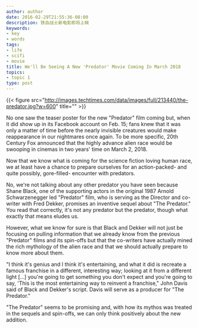 ```yaml
---
author: author
date: 2016-02-29T21:55:36-08:00
description: 铁血战士新电影即将上映
keywords:
- key
- words
tags:
- life
- scifi
- movie
title: We'll Be Seeing A New 'Predator' Movie Coming In March 2018
topics:
- topic 1
type: post
---
```


{{< figure src="http://images.techtimes.com/data/images/full/213440/the-predator.jpg?w=600" title="" >}}

No one saw the teaser poster for the new "Predator" film coming but, when it did show up in its Facebook account on Feb. 15; fans knew that it was only a matter of time before the nearly invisible creatures would make reappearance in our nightmares once again. To be more specific, 20th Century Fox announced that the highly advance alien race would be swooping in cinemas in two years' time on March 2, 2018.

Now that we know what is coming for the science fiction loving human race, we at least have a chance to prepare ourselves for an action-packed- and quite possibly, gore-filled- encounter with predators.

No, we're not talking about any other predator you have seen because Shane Black, one of the supporting actors in the original 1987 Arnold Schwarzenegger led "Predator" film, who is serving as the Director and co-writer with Fred Dekker, promises an inventive sequel about "The Predator." You read that correctly, it's not any predator but the predator, though what exactly that means eludes us.

However, what we know for sure is that Black and Dekker will not just be focusing on pulling information that we already know from the previous "Predator" films and its spin-offs but that the co-writers have actually mined the rich mythology of the alien race and that we should actually prepare to know more about them.

"I think it's genius and I think it's entertaining, and what it did is recreate a famous franchise in a different, interesting way; looking at it from a different light [...] you're going to get something you don't expect and you're going to say, 'This is the most entertaining way to reinvent a franchise," John Davis said of Black and Dekker's script. Davis will serve as a producer for "The Predator."

"The Predator" seems to be promising and, with how its mythos was treated in the sequels and spin-offs, we can only think positively about the new addition.

